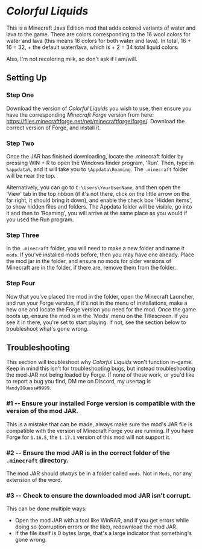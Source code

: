 # *Colorful Liquids*
This is a Minecraft Java Edition mod that adds colored variants of water and lava to the game. There are colors corresponding to the 16 wool colors for water and lava (this means 16 colors for both water and lava). In total, 16 + 16 = 32, + the default water/lava, which is + 2 = 34 total liquid colors.

Also, I'm not recoloring milk, so don't ask if I am/will.

## Setting Up

### Step One
  Download the version of *Colorful Liquids* you wish to use, then ensure you have the corresponding *Minecraft Forge* version from here: https://files.minecraftforge.net/net/minecraftforge/forge/. Download the correct version of Forge, and install it.
  
### Step Two
  Once the JAR has finished downloading, locate the .minecraft folder by pressing WIN + R to open the Windows finder program, 'Run'. Then, type in `%appdata%`, and it will take you to `\Appdata\Roaming`. The `.minecraft` folder will be near the top. 
  
Alternatively, you can go to `C:\Users\YourUserName`, and then open the 'View' tab in the top ribbon (if it's not there, click on the little arrow on the far right, it should bring it down), and enable the check box 'Hidden items', to show hidden files and folders. The Appdata folder will be visible, go into it and then to 'Roaming', you will arrive at the same place as you would if you used the Run program.
  
### Step Three
  In the `.minecraft` folder, you will need to make a new folder and name it `mods`. If you've installed mods before, then you may have one already. Place the mod jar in the folder, and ensure no mods for older versions of Minecraft are in the folder, if there are, remove them from the folder.
  
### Step Four
  Now that you've placed the mod in the folder, open the Minecraft Launcher, and run your Forge version, if it's not in the menu of installations, make a new one and locate the Forge version you need for the mod. Once the game boots up, ensure the mod is in the 'Mods' menu on the Titlescreen. If you see it in there, you're set to start playing. If not, see the section below to troubleshoot what's gone wrong.

## Troubleshooting
This section will troubleshoot why *Colorful Liquids* won't function in-game. Keep in mind this isn't for troubleshooting bugs, but instead troubleshooting the mod JAR not being loaded by Forge. If none of these work, or you'd like to report a bug you find, DM me on Discord, my usertag is `MandyIGuess#9999`.

### #1 -- Ensure your installed Forge version is compatible with the version of the mod JAR.
This is a mistake that can be made, always make sure the mod's JAR file is compatible with the version of Minecraft Forge you are running. If you have Forge for `1.16.5`, the `1.17.1` version of this mod will not support it.

### #2 -- Ensure the mod JAR is in the correct folder of the `.minecraft` directory.
The mod JAR should *always* be in a folder called `mods`. Not in `Mods`, nor any extension of the word.

### #3 -- Check to ensure the downloaded mod JAR isn't corrupt.
This can be done multiple ways:
- Open the mod JAR with a tool like WinRAR, and if you get errors while doing so (corruption errors or the like), redownload the mod JAR.
- If the file itself is 0 bytes large, that's a large indicator that something's gone wrong.
